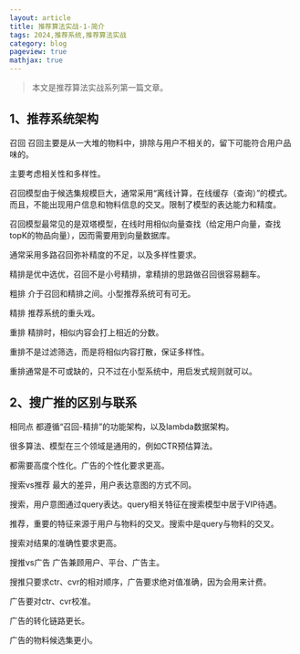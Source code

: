 ```yaml
---
layout: article
title: 推荐算法实战-1-简介
tags: 2024,推荐系统,推荐算法实战
category: blog
pageview: true
mathjax: true
---
```

> 本文是推荐算法实战系列第一篇文章。

## 1、推荐系统架构 
召回
召回主要是从一大堆的物料中，排除与用户不相关的，留下可能符合用户品味的。

主要考虑相关性和多样性。

召回模型由于候选集规模巨大，通常采用“离线计算，在线缓存（查询）”的模式。而且，不能出现用户信息和物料信息的交叉。限制了模型的表达能力和精度。

召回模型最常见的是双塔模型，在线时用相似向量查找（给定用户向量，查找topK的物品向量），因而需要用到向量数据库。

通常采用多路召回弥补精度的不足，以及多样性要求。

精排是优中选优，召回不是小号精排，拿精排的思路做召回很容易翻车。

粗排
介于召回和精排之间。小型推荐系统可有可无。

精排
推荐系统的重头戏。

重排
精排时，相似内容会打上相近的分数。

重排不是过滤筛选，而是将相似内容打散，保证多样性。

重排通常是不可或缺的，只不过在小型系统中，用启发式规则就可以。

## 2、搜广推的区别与联系 
相同点
都遵循“召回-精排”的功能架构，以及lambda数据架构。

很多算法、模型在三个领域是通用的，例如CTR预估算法。

都需要高度个性化。广告的个性化要求更高。

搜索vs推荐
最大的差异，用户表达意图的方式不同。

搜索，用户意图通过query表达。query相关特征在搜索模型中居于VIP待遇。

推荐，重要的特征来源于用户与物料的交叉。搜索中是query与物料的交叉。

搜索对结果的准确性要求更高。

搜推vs广告
广告兼顾用户、平台、广告主。

搜推只要求ctr、cvr的相对顺序，广告要求绝对值准确，因为会用来计费。

广告要对ctr、cvr校准。

广告的转化链路更长。

广告的物料候选集更小。

